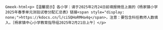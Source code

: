 `Gmeek-html<p>【温馨提示】各小学：请于2025年2月24日前填报微信上面的《杨家镇小学2025年春季单元测验试卷分配汇总表》链接<span style="display: none;">https://kdocs.cn/l/ciSQHoRMHa4q</span>，注意：要包含科任教师人数填入。［杨家镇中心小学教育指导组2025年2月21日上午］</p>`